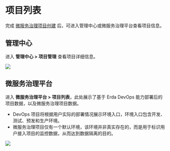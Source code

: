 # 项目列表

完成 [微服务治理项目创建](msp-project.md) 后，可进入管理中心或微服务治理平台查看项目信息。

## 管理中心

进入 **管理中心 > 项目管理** 查看项目详细信息。

![](http://terminus-paas.oss-cn-hangzhou.aliyuncs.com/paas-doc/2021/08/18/28755d5d-5e4d-4be8-9197-ea932a8c5b20.png)

## 微服务治理平台

进入 **微服务治理平台 > 项目列表**，此处展示了基于 Erda DevOps 能力部署后的项目数据，以及微服务治理项目数据。

* DevOps 项目将根据用户实际的部署情况展示环境入口，环境入口包含开发、测试、预发和生产环境。
* 微服务治理项目仅有一个默认环境，该环境并非真实存在的，而是用于标识用户接入项目的监控数据，从而达到数据隔离的目的。

![](http://terminus-paas.oss-cn-hangzhou.aliyuncs.com/paas-doc/2021/08/18/9395557c-2dfa-4775-8fab-647643d4ed3c.png)


